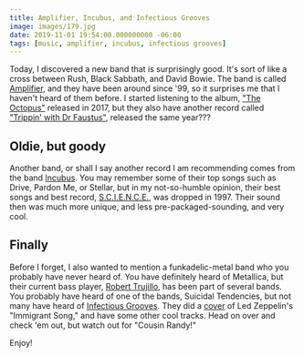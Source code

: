 ```yaml
---
title: Amplifier, Incubus, and Infectious Grooves
image: images/179.jpg
date: 2019-11-01 19:54:00.000000000 -06:00
tags: [music, amplifier, incubus, infectious grooves]
---
```


Today, I discovered a new band that is surprisingly good. It's sort of like a cross between Rush, Black Sabbath, and David Bowie. The band is called [Amplifier](https://www.amplifierband.com/), and they have been around since '99, so it surprises me that I haven't heard of them before. I started listening to the album, ["The Octopus"](https://music.apple.com/us/album/the-octopus/1198303873) released in 2017, but they also have another record called ["Trippin' with Dr Faustus"](https://music.apple.com/us/album/trippin-with-dr-faustus/1235100150), released the same year???

## Oldie, but goody
Another band, or shall I say another record I am recommending comes from the band [Incubus](https://www.incubushq.com/). You may remember some of their top songs such as Drive, Pardon Me, or Stellar, but in my not-so-humble opinion, their best songs and best record, [S.C.I.E.N.C.E.](https://music.apple.com/us/album/s-c-i-e-n-c-e/283662040), was dropped in 1997. Their sound then was much more unique, and less pre-packaged-sounding, and very cool.

## Finally
Before I forget, I also wanted to mention a funkadelic-metal band who you probably have never heard of.  You have definitely heard of Metallica, but their current bass player, [Robert Trujillo](https://en.wikipedia.org/wiki/Robert_Trujillo), has been part of several bands. You probably have heard of one of the bands, Suicidal Tendencies, but not many have heard of [Infectious Grooves](https://en.wikipedia.org/wiki/Infectious_Grooves). They did a [cover](https://music.apple.com/us/album/immigrant-song/192757388?i=192757702) of Led Zeppelin's "Immigrant Song," and have some other cool tracks. Head on over and check 'em out, but watch out for "Cousin Randy!"

Enjoy!
